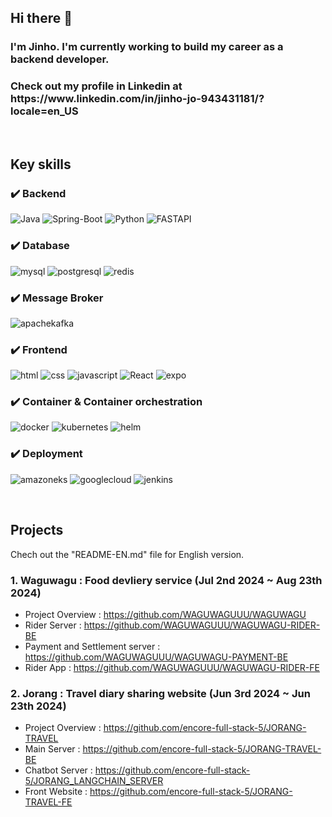 ## Hi there 👋 
<h3>I'm Jinho. I'm currently working to build my career as a backend developer.</h3> 
<h3>Check out my profile in Linkedin at https://www.linkedin.com/in/jinho-jo-943431181/?locale=en_US</h3>

<My technology stack>

<br>

## Key skills

### ✔️ Backend
![Java](https://img.shields.io/badge/java-%23ED8B00?style=for-the-badge&logoColor=white)
![Spring-Boot](https://img.shields.io/badge/spring--boot-%236DB33F.svg?style=for-the-badge&logo=springboot&logoColor=white)
![Python](https://img.shields.io/badge/python-3670A0?style=for-the-badge&logo=python&logoColor=ffdd54)
![FASTAPI](https://img.shields.io/badge/FASTAPI-%23009688?style=for-the-badge&logo=fastapi&logoColor=white)

### ✔️ Database
![mysql](https://img.shields.io/badge/mysql-4479A1.svg?&style=for-the-badge&logo=mysql&logoColor=white)
![postgresql](https://img.shields.io/badge/postgresql-4169E1?style=for-the-badge&logo=postgresql&logoColor=white)
![redis](https://img.shields.io/badge/redis-FF4438?style=for-the-badge&logo=redis&logoColor=white)

### ✔️ Message Broker  
![apachekafka](https://img.shields.io/badge/apachekafka-231F20?style=for-the-badge&logo=apachekafka&logoColor=white)

### ✔️ Frontend
![html](https://img.shields.io/badge/html-E34F26.svg?&style=for-the-badge&logo=html&logoColor=E34F26)
![css](https://img.shields.io/badge/css-1572B6.svg?&style=for-the-badge&logo=css&logoColor=1572B6)
![javascript](https://img.shields.io/badge/javascript-F7DF1E.svg?&style=for-the-badge&logo=javascript&logoColor=F7DF1E)
![React](https://img.shields.io/badge/React-20232A?style=for-the-badge&logo=react&logoColor=61DAFB)
![expo](https://img.shields.io/badge/expo-000020?style=for-the-badge&logo=expo&logoColor=white)  

### ✔️ Container & Container orchestration
![docker](https://img.shields.io/badge/docker-496ED?style=for-the-badge&logo=docker&logoColor=white)
![kubernetes](https://img.shields.io/badge/kubernetes-326CE5?style=for-the-badge&logo=kubernetes&logoColor=white)
![helm](https://img.shields.io/badge/helm-0F1689?style=for-the-badge&logo=helm&logoColor=white)

### ✔️ Deployment
![amazoneks](https://img.shields.io/badge/amazoneks-232F3E?style=for-the-badge&logo=amazoneks&logoColor=white)
![googlecloud](https://img.shields.io/badge/googlecloud-4285F4?style=for-the-badge&logo=googlecloud&logoColor=white)
![jenkins](https://img.shields.io/badge/jenkins-D24939?style=for-the-badge&logo=jenkins&logoColor=white)

<br>

## Projects
Chech out the "README-EN.md" file for English version.

### 1. Waguwagu : Food devliery service (Jul 2nd 2024  ~ Aug 23th 2024)
- Project Overview : https://github.com/WAGUWAGUUU/WAGUWAGU <br>
- Rider Server : https://github.com/WAGUWAGUUU/WAGUWAGU-RIDER-BE <br>
- Payment and Settlement server : https://github.com/WAGUWAGUUU/WAGUWAGU-PAYMENT-BE <br>
- Rider App : https://github.com/WAGUWAGUUU/WAGUWAGU-RIDER-FE <br>

### 2. Jorang : Travel diary sharing website (Jun 3rd 2024 ~ Jun 23th 2024)
- Project Overview : https://github.com/encore-full-stack-5/JORANG-TRAVEL <br>
- Main Server : https://github.com/encore-full-stack-5/JORANG-TRAVEL-BE <br>
- Chatbot Server : https://github.com/encore-full-stack-5/JORANG_LANGCHAIN_SERVER <br>
- Front Website : https://github.com/encore-full-stack-5/JORANG-TRAVEL-FE <br>

<!--
**jinho9482/jinho9482** is a ✨ _special_ ✨ repository because its `README.md` (this file) appears on your GitHub profile.

Here are some ideas to get you started:

- 🔭 I’m currently working on ...
- 🌱 I’m currently learning ...
- 👯 I’m looking to collaborate on ...
- 🤔 I’m looking for help with ...
- 💬 Ask me about ...
- 📫 How to reach me: ...
- 😄 Pronouns: ...
- ⚡ Fun fact: ...
-->
